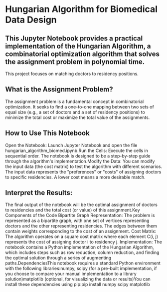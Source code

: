 # Hungarian Algorithm for Biomedical Data Design

## This Jupyter Notebook provides a practical implementation of the Hungarian Algorithm, a combinatorial optimization algorithm that solves the assignment problem in polynomial time. 

This project focuses on matching doctors to residency positions.

## What is the Assignment Problem?

The assignment problem is a fundamental concept in combinatorial optimization. It seeks to find a one-to-one mapping between two sets of equal size (e.g., a set of doctors and a set of residency positions) to minimize the total cost or maximize the total value of the assignments.

## How to Use This Notebook

Open the Notebook: Launch Jupyter Notebook and open the file hungarian_algorithm_biomed.ipynb.Run the Cells: Execute the cells in sequential order. The notebook is designed to be a step-by-step guide through the algorithm's implementation.Modify the Data: You can modify the input data (the cost matrix) to test the algorithm with different scenarios. The input data represents the "preferences" or "costs" of assigning doctors to specific residencies. A lower cost means a more desirable match. 

## Interpret the Results: 

The final output of the notebook will be the optimal assignment of doctors to residencies and the total cost (or value) of this assignment.Key Components of the Code
Bipartite Graph Representation: The problem is represented as a bipartite graph, with one set of vertices representing doctors and the other representing residencies. The edges between them contain weights corresponding to the cost of an assignment.
Cost Matrix: The algorithm operates on a square cost matrix where each element C(i, j) represents the cost of assigning doctor i to residency j.
Implementation: The notebook contains a Python implementation of the Hungarian Algorithm, which includes steps such as row reduction, column reduction, and finding the optimal solution through a series of augmenting paths.DependenciesThis notebook requires a standard Python environment with the following libraries:numpy, scipy (for a pre-built implementation, if you choose to compare your manual implementation to a library solution)matplotlib (optional, for visualizing the data or results)You can install these dependencies using pip:pip install numpy scipy matplotlib
